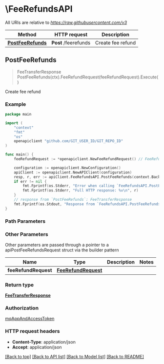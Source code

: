 # \FeeRefundsAPI

All URIs are relative to *https://raw.githubusercontent.com/v3*

Method | HTTP request | Description
------------- | ------------- | -------------
[**PostFeeRefunds**](FeeRefundsAPI.md#PostFeeRefunds) | **Post** /feerefunds | Create fee refund



## PostFeeRefunds

> FeeTransferResponse PostFeeRefunds(ctx).FeeRefundRequest(feeRefundRequest).Execute()

Create fee refund



### Example

```go
package main

import (
	"context"
	"fmt"
	"os"
	openapiclient "github.com/GIT_USER_ID/GIT_REPO_ID"
)

func main() {
	feeRefundRequest := *openapiclient.NewFeeRefundRequest() // FeeRefundRequest |  (optional)

	configuration := openapiclient.NewConfiguration()
	apiClient := openapiclient.NewAPIClient(configuration)
	resp, r, err := apiClient.FeeRefundsAPI.PostFeeRefunds(context.Background()).FeeRefundRequest(feeRefundRequest).Execute()
	if err != nil {
		fmt.Fprintf(os.Stderr, "Error when calling `FeeRefundsAPI.PostFeeRefunds``: %v\n", err)
		fmt.Fprintf(os.Stderr, "Full HTTP response: %v\n", r)
	}
	// response from `PostFeeRefunds`: FeeTransferResponse
	fmt.Fprintf(os.Stdout, "Response from `FeeRefundsAPI.PostFeeRefunds`: %v\n", resp)
}
```

### Path Parameters



### Other Parameters

Other parameters are passed through a pointer to a apiPostFeeRefundsRequest struct via the builder pattern


Name | Type | Description  | Notes
------------- | ------------- | ------------- | -------------
 **feeRefundRequest** | [**FeeRefundRequest**](FeeRefundRequest.md) |  | 

### Return type

[**FeeTransferResponse**](FeeTransferResponse.md)

### Authorization

[mqAppAndAccessToken](../README.md#mqAppAndAccessToken)

### HTTP request headers

- **Content-Type**: application/json
- **Accept**: application/json

[[Back to top]](#) [[Back to API list]](../README.md#documentation-for-api-endpoints)
[[Back to Model list]](../README.md#documentation-for-models)
[[Back to README]](../README.md)

